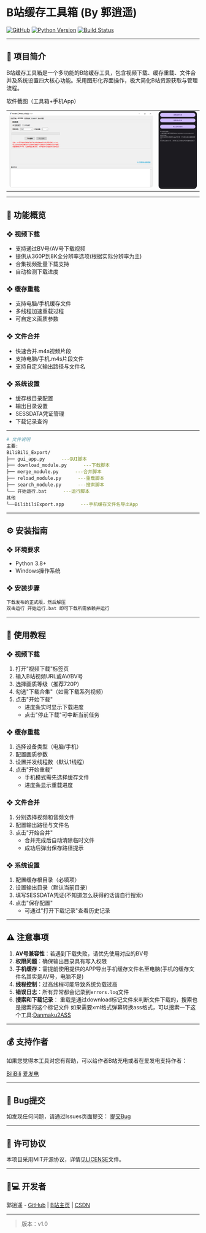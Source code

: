 # B站缓存工具箱 (By 郭逍遥)

[![GitHub](https://img.shields.io/github/license/CN-GuoXiaoYao/BiliBili_Export)](LICENSE) [![Python Version](https://img.shields.io/badge/python-3.8+-blue)](https://www.python.org/downloads/) [![Build Status](https://img.shields.io/badge/build-passing-brightgreen)](https://github.com/CN-GuoXiaoYao/BiliBili_Export/actions)

---

## 📌 项目简介
B站缓存工具箱是一个多功能的B站缓存工具，包含视频下载、缓存重载、文件合并及系统设置四大核心功能。采用图形化界面操作，极大简化B站资源获取与管理流程。

软件截图（工具箱+手机App）
<table>
  <tr>
  <td><img src="https://github.com/CN-GuoXiaoYao/BiliBili_Export/blob/56346ea8d593d07a785f3128efd10b41af11b431/Photo/1.png" 
       alt="工具箱" 
       style="width: 750px; border-radius: 8px;"></td>
       
  <td><img src="https://github.com/CN-GuoXiaoYao/BiliBili_Export/blob/56346ea8d593d07a785f3128efd10b41af11b431/Photo/2.jpg" 
       alt="手机缓存工具" 
       style="width: 200px; border-radius: 8px;"></td>
</tr>
</table>

---

## 🔧 功能概览
### ❖ 视频下载
- 支持通过BV号/AV号下载视频
- 提供从360P到8K全分辨率选项(根据实际分辨率为主)
- 合集视频批量下载支持
- 自动检测下载进度

### ❖ 缓存重载
- 支持电脑/手机缓存文件
- 多线程加速重载过程
- 可自定义画质参数

### ❖ 文件合并
- 快速合并.m4s视频片段
- 支持电脑/手机.m4s片段文件
- 支持自定义输出路径与文件名

### ❖ 系统设置
- 缓存根目录配置
- 输出目录设置
- SESSDATA凭证管理
- 下载记录查询

---

```bash
# 文件说明
主要:
BiliBili_Export/
├── gui_app.py      ---GUI脚本
├── download_module.py      ---下载脚本
├── merge_module.py      ---合并脚本
├── reload_module.py      ---重载脚本
├── search_module.py      ---搜索脚本
└── 开始运行.bat      ---运行脚本
其他
└──BilibiliExport.app      ---手机缓存文件名导出App
```

---

## ⚙️ 安装指南
### ❖ 环境要求
- Python 3.8+ 
- Windows操作系统

### ❖ 安装步骤
```bash
下载发布的正式版，然后解压
双击运行 开始运行.bat 即可下载所需依赖并运行
```

---

## 📝 使用教程

### ❖ 视频下载
1. 打开"视频下载"标签页
2. 输入B站视频URL或AV/BV号
3. 选择画质等级（推荐720P）
4. 勾选"下载合集"（如需下载系列视频）
5. 点击"开始下载"
   - 进度条实时显示下载进度
   - 点击"停止下载"可中断当前任务

### ❖ 缓存重载
1. 选择设备类型（电脑/手机）
2. 配置画质参数
3. 设置并发线程数（默认1线程）
4. 点击"开始重载"
   - 手机模式需先选择缓存文件
   - 进度条显示重载进度

### ❖ 文件合并
1. 分别选择视频和音频文件
2. 配置输出路径与文件名
3. 点击"开始合并"
   - 合并完成后自动清除临时文件
   - 成功后弹出保存路径提示

### ❖ 系统设置
1. 配置缓存根目录（必填项）
2. 设置输出目录（默认当前目录）
3. 填写SESSDATA凭证(不知道怎么获得的话请自行搜索)
4. 点击"保存配置"
   - 可通过"打开下载记录"查看历史记录

---

## ⚠️ 注意事项
1. **AV号兼容性**：若遇到下载失败，请优先使用对应的BV号
2. **权限问题**：确保输出目录具有写入权限
3. **手机缓存**：需提前使用提供的APP导出手机缓存文件名至电脑(手机的缓存文件名其实是AV号，电脑不是)
4. **线程控制**：过高线程可能导致系统负载过高
5. **错误日志**：所有异常都会记录到`errors.log`文件
6. **搜索和下载记录**： 重载是通过download标记文件来判断文件下载的，搜索也是搜索的这个标记文件
   如果需要xml格式弹幕转换ass格式，可以搜索一下这个工具:[Danmaku2ASS](https://github.com/m13253/danmaku2ass)

---

## 💰 支持作者
如果您觉得本工具对您有帮助，可以给作者B站充电或者在爱发电支持作者：

[BiliBili](https://space.bilibili.com/504668072)
[爱发电](https://afdian.com/a/guoxiaoyao)

---

## 🐞 Bug提交
如发现任何问题，请通过Issues页面提交：
[提交Bug](https://github.com/CN-GuoXiaoYao/BiliBili_Export/issues/new?assignees=&labels=bug&template=bug_report.md&title=%5BBug%5D+)

---

## 📄 许可协议
本项目采用MIT开源协议，详情见[LICENSE](LICENSE)文件。

---

## 👨💻 开发者
郭逍遥 - [GitHub](https://github.com/CN-GuoXiaoYao) | [B站主页](https://space.bilibili.com/504668072)  |  [CSDN](https://blog.csdn.net/qq_58742026)

---

> 版本：v1.0
